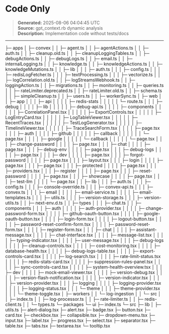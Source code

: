 # Code Only

> **Generated:** 2025-08-06 04:04:45 UTC  
> **Source:** gpt_context.rb dynamic analysis  
> **Description:** Implementation code without tests/docs

---

├─ apps
│ ├─ convex
│ │ ├─ agent.ts
│ │ ├─ agentActions.ts
│ │ ├─ auth.ts
│ │ ├─ cleanup.old.ts
│ │ ├─ cleanupLoggingTables.ts
│ │ ├─ debugActions.ts
│ │ ├─ debugLogs.ts
│ │ ├─ email.ts
│ │ ├─ internalLogging.ts
│ │ ├─ knowledge.ts
│ │ ├─ knowledgeActions.ts
│ │ ├─ knowledgeMutations.ts
│ │ ├─ lib
│ │ │ ├─ auth.ts
│ │ │ ├─ config.ts
│ │ │ ├─ redisLogFetcher.ts
│ │ │ ├─ textProcessing.ts
│ │ │ ├─ vectorize.ts
│ │ ├─ logCorrelation.old.ts
│ │ ├─ logStreamsWebhook.ts
│ │ ├─ loggingAction.ts
│ │ ├─ migrations.ts
│ │ ├─ monitoring.ts
│ │ ├─ queries.ts
│ │ ├─ rateLimiter.deprecated.ts
│ │ ├─ rateLimiter.old.ts
│ │ ├─ schema.ts
│ │ ├─ simpleCleanup.ts
│ │ ├─ users.ts
│ │ ├─ workerSync.ts
│ ├─ web
│ │ ├─ app
│ │ │ ├─ api
│ │ │ │ ├─ redis-stats
│ │ │ │ │ └─ route.ts
│ │ │ ├─ debug
│ │ │ │ ├─ lib
│ │ │ │ │ ├─ debug-api.ts
│ │ │ │ ├─ components
│ │ │ │ │ ├─ CorrelationPanel.tsx
│ │ │ │ │ ├─ ExportControls.tsx
│ │ │ │ │ ├─ LogEntryCard.tsx
│ │ │ │ │ ├─ LogTableViewer.tsx
│ │ │ │ │ ├─ RecentTraces.tsx
│ │ │ │ │ ├─ TestLogGenerator.tsx
│ │ │ │ │ ├─ TimelineViewer.tsx
│ │ │ │ │ ├─ TraceSearchForm.tsx
│ │ │ │ ├─ page.tsx
│ │ │ ├─ auth
│ │ │ │ ├─ github
│ │ │ │ │ ├─ callback
│ │ │ │ │ │ └─ page.tsx
│ │ │ │ ├─ google
│ │ │ │ │ └─ callback
│ │ │ │ │ └─ page.tsx
│ │ │ ├─ change-password
│ │ │ │ ├─ page.tsx
│ │ │ ├─ chat
│ │ │ │ ├─ page.tsx
│ │ │ ├─ debug-env
│ │ │ │ ├─ page.tsx
│ │ │ ├─ debug-logs
│ │ │ │ ├─ page.tsx
│ │ │ ├─ dev
│ │ │ │ ├─ page.tsx
│ │ │ ├─ forgot-password
│ │ │ │ ├─ page.tsx
│ │ │ ├─ layout.tsx
│ │ │ ├─ login
│ │ │ │ ├─ page.tsx
│ │ │ ├─ page.tsx
│ │ │ ├─ protected
│ │ │ │ ├─ page.tsx
│ │ │ ├─ providers.tsx
│ │ │ ├─ register
│ │ │ │ ├─ page.tsx
│ │ │ ├─ reset-password
│ │ │ │ ├─ page.tsx
│ │ │ ├─ showcase
│ │ │ │ ├─ page.tsx
│ │ │ ├─ test-llm
│ │ │ │ └─ page.tsx
│ │ ├─ lib
│ │ │ ├─ auth.ts
│ │ │ ├─ config.ts
│ │ │ ├─ console-override.ts
│ │ │ ├─ convex-api.ts
│ │ │ ├─ convex.ts
│ │ │ ├─ email
│ │ │ │ ├─ email-service.ts
│ │ │ │ ├─ email-templates.ts
│ │ │ ├─ utils.ts
│ │ │ ├─ version-storage.ts
│ │ │ ├─ version-utils.ts
│ │ ├─ next-env.d.ts
│ │ ├─ types
│ │ │ ├─ chat.ts
│ │ ├─ components
│ │ │ ├─ auth
│ │ │ │ ├─ auth-provider.tsx
│ │ │ │ ├─ change-password-form.tsx
│ │ │ │ ├─ github-oauth-button.tsx
│ │ │ │ ├─ google-oauth-button.tsx
│ │ │ │ ├─ login-form.tsx
│ │ │ │ ├─ logout-button.tsx
│ │ │ │ ├─ password-reset-confirm-form.tsx
│ │ │ │ ├─ password-reset-form.tsx
│ │ │ │ ├─ register-form.tsx
│ │ │ ├─ chat
│ │ │ │ ├─ assistant-message.tsx
│ │ │ │ ├─ chat-interface.tsx
│ │ │ │ ├─ message-list.tsx
│ │ │ │ ├─ typing-indicator.tsx
│ │ │ │ ├─ user-message.tsx
│ │ │ ├─ debug-logs
│ │ │ │ ├─ cleanup-controls.tsx
│ │ │ │ ├─ cost-monitoring.tsx
│ │ │ │ ├─ database-health.tsx
│ │ │ │ ├─ debug-logs-table.tsx
│ │ │ │ ├─ export-controls-card.tsx
│ │ │ │ ├─ log-search.tsx
│ │ │ │ ├─ rate-limit-status.tsx
│ │ │ │ ├─ redis-stats-card.tsx
│ │ │ │ ├─ suppression-rules-panel.tsx
│ │ │ │ ├─ sync-controls-card.tsx
│ │ │ │ ├─ system-health-overview.tsx
│ │ │ ├─ dev
│ │ │ │ ├─ mock-email-viewer.tsx
│ │ │ │ ├─ version-debug.tsx
│ │ │ │ ├─ version-flash-notification.tsx
│ │ │ │ ├─ version-indicator.tsx
│ │ │ │ ├─ version-provider.tsx
│ │ │ ├─ logging
│ │ │ │ ├─ logging-provider.tsx
│ │ │ │ ├─ logging-status.tsx
│ │ │ └─ theme
│ │ │ ├─ theme-provider.tsx
│ │ │ └─ theme-toggle.tsx
│ ├─ workers
│ │ └─ log-ingestion
│ │ └─ src
│ │ ├─ index.ts
│ │ ├─ log-processor.ts
│ │ ├─ rate-limiter.ts
│ │ ├─ redis-client.ts
│ │ └─ types.ts
└─ packages
└─ ui
├─ index.ts
└─ src
├─ lib
│ ├─ utils.ts
├─ alert-dialog.tsx
├─ alert.tsx
├─ badge.tsx
├─ button.tsx
├─ card.tsx
├─ checkbox.tsx
├─ collapsible.tsx
├─ dropdown-menu.tsx
├─ input.tsx
├─ label.tsx
├─ progress.tsx
├─ select.tsx
├─ separator.tsx
├─ table.tsx
├─ tabs.tsx
├─ textarea.tsx
└─ tooltip.tsx
